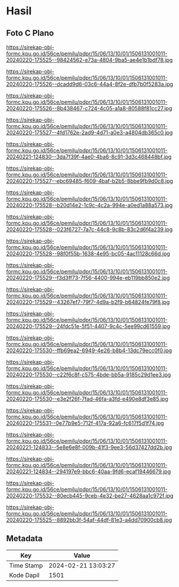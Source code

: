 # Hasil

## Foto C Plano

https://sirekap-obj-formc.kpu.go.id/56ce/pemilu/pdpr/15/06/13/10/01/1506131001011-20240220-175525--98424562-e73a-4804-9ba5-ae4e1b1bdf78.jpg

https://sirekap-obj-formc.kpu.go.id/56ce/pemilu/pdpr/15/06/13/10/01/1506131001011-20240220-175526--dcadd9d6-03c6-44a4-8f2e-dfb7b0f5283a.jpg

https://sirekap-obj-formc.kpu.go.id/56ce/pemilu/pdpr/15/06/13/10/01/1506131001011-20240220-175526--8b438467-c724-4c05-a1a8-80588f81cc27.jpg

https://sirekap-obj-formc.kpu.go.id/56ce/pemilu/pdpr/15/06/13/10/01/1506131001011-20240220-175527--4fd1762e-2ad9-4d71-a0e3-a4804db365c0.jpg

https://sirekap-obj-formc.kpu.go.id/56ce/pemilu/pdpr/15/06/13/10/01/1506131001011-20240221-124830--3da7f39f-4ae0-4ba6-8c91-3d3c468448bf.jpg

https://sirekap-obj-formc.kpu.go.id/56ce/pemilu/pdpr/15/06/13/10/01/1506131001011-20240220-175527--ebc69485-f609-4baf-b2b5-8bbe9fb9d0c8.jpg

https://sirekap-obj-formc.kpu.go.id/56ce/pemilu/pdpr/15/06/13/10/01/1506131001011-20240220-175528--b20d14e2-1c9c-4c2a-994e-a0ed1a88a573.jpg

https://sirekap-obj-formc.kpu.go.id/56ce/pemilu/pdpr/15/06/13/10/01/1506131001011-20240220-175528--023f6727-7a7c-44c8-9c8b-83c2d6f4a239.jpg

https://sirekap-obj-formc.kpu.go.id/56ce/pemilu/pdpr/15/06/13/10/01/1506131001011-20240220-175528--98f0f55b-1638-4e95-bc05-4ac11128c66d.jpg

https://sirekap-obj-formc.kpu.go.id/56ce/pemilu/pdpr/15/06/13/10/01/1506131001011-20240220-175529--f3d3ff73-7f56-4400-994e-eb119bb850e2.jpg

https://sirekap-obj-formc.kpu.go.id/56ce/pemilu/pdpr/15/06/13/10/01/1506131001011-20240220-175529--43267ef7-79f7-4d9a-b2f9-b64824fe79f8.jpg

https://sirekap-obj-formc.kpu.go.id/56ce/pemilu/pdpr/15/06/13/10/01/1506131001011-20240220-175529--24fdc51e-5f51-4407-9c4c-5ee99cd61559.jpg

https://sirekap-obj-formc.kpu.go.id/56ce/pemilu/pdpr/15/06/13/10/01/1506131001011-20240220-175530--ffb69ea2-6949-4e26-b8b4-13dc79ecc0f0.jpg

https://sirekap-obj-formc.kpu.go.id/56ce/pemilu/pdpr/15/06/13/10/01/1506131001011-20240220-175530--c22f6c8f-c575-4bde-bb5a-9185c29d1ee3.jpg

https://sirekap-obj-formc.kpu.go.id/56ce/pemilu/pdpr/15/06/13/10/01/1506131001011-20240220-175530--e3e2f26f-7fad-46fa-a3fd-e490e8df3e85.jpg

https://sirekap-obj-formc.kpu.go.id/56ce/pemilu/pdpr/15/06/13/10/01/1506131001011-20240220-175531--0e77b9e5-712f-417a-92a6-fc617f5d1f74.jpg

https://sirekap-obj-formc.kpu.go.id/56ce/pemilu/pdpr/15/06/13/10/01/1506131001011-20240221-124833--5e8e6e8f-009b-41f3-9ee3-56d37427dd2b.jpg

https://sirekap-obj-formc.kpu.go.id/56ce/pemilu/pdpr/15/06/13/10/01/1506131001011-20240221-124834--294197e9-bbc6-40aa-9fd6-ecaf19446679.jpg

https://sirekap-obj-formc.kpu.go.id/56ce/pemilu/pdpr/15/06/13/10/01/1506131001011-20240220-175532--80ecb445-9ceb-4e32-be27-4628aa1c972f.jpg

https://sirekap-obj-formc.kpu.go.id/56ce/pemilu/pdpr/15/06/13/10/01/1506131001011-20240220-175525--8892bb3f-54af-44df-81e3-a4dd70900cb8.jpg


## Metadata

| Key        | Value               |
| ---------- | ------------------- |
| Time Stamp | 2024-02-21 13:03:27 |
| Kode Dapil | 1501                |



